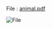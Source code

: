 File : [animal.pdf](https://github.com/clarentcelsia/GoFile/files/9251802/animal.pdf)

![File](https://user-images.githubusercontent.com/66846357/182623144-719dd29b-f3da-48ee-9aec-0a668080ac9e.PNG)
